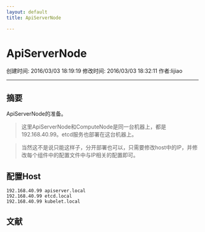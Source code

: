 ```yaml
---
layout: default
title: ApiServerNode

---
```


# ApiServerNode
创建时间: 2016/03/03 18:19:19  修改时间: 2016/03/03 18:32:11 作者:lijiao

----

## 摘要

ApiServerNode的准备。

>这里ApiServerNode和ComputeNode是同一台机器上，都是192.168.40.99。etcd服务也部署在这台机器上。

>当然这不是说只能这样子，分开部署也可以，只需要修改host中的IP，并修改每个组件中的配置文件中与IP相关的配置即可。

## 配置Host

	192.168.40.99 apiserver.local
	192.168.40.99 etcd.local
	192.168.40.99 kubelet.local

## 文献
